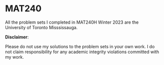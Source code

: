 # MAT240

All the problem sets I completed in MAT240H Winter 2023 are the University of Toronto Misssissauga.

**Disclaimer**:

Please do not use my solutions to the problem sets in your own work. I do not claim responsibility
for any academic integrity violations committed with my work.
